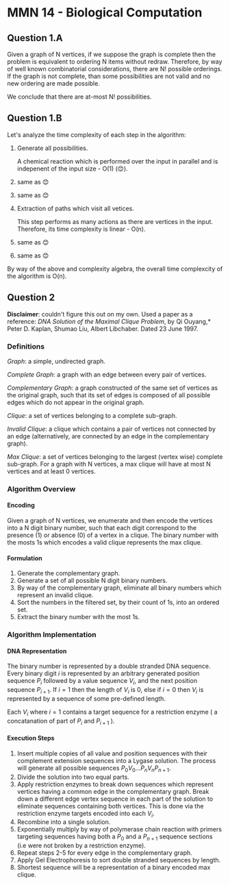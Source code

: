 # MMN 14 - Biological Computation 



## Question 1.A 

Given a graph of N vertices, if we suppose the graph is complete then the problem is equivalent to ordering N items without redraw. Therefore, by way of well known combinatorial considerations, there are N! possible orderings. If the graph is not complete, than some possibilities are not valid and no new ordering are made possible. 

We conclude that there are at-most N! possibilities. 

## Question 1.B

Let's analyze the time complexity of each step in the algorithm:

1. Generate all possibilities. 

   A chemical reaction which is performed over the input in parallel and is indepenent of the input size - O(1) (😊).

2. same as 😊

3. same as 😊

4. Extraction of paths which visit all vetices. 

   This step performs as many actions as there are vertices in the input. Therefore, its time complexity is linear - O(n).

5. same as 😊

6. same as 😊

By way of the above and complexity algebra, the overall time complexcity of the algorithm is O(n).

## Question 2

__Disclaimer__: couldn't figure this out on my own. Used a paper as a reference: _DNA Solution of the Maximal Clique Problem_, by Qi Ouyang,* Peter D. Kaplan, Shumao Liu, Albert Libchaber. Dated 23 June 1997.

### Definitions

_Graph_: a simple, undirected graph.

_Complete Graph_: a graph with an edge between every pair of vertices.

_Complementary Graph_: a graph constructed of the same set of vertices as the original graph, such that its set of edges is composed of all possible edges which do not appear in the original graph. 

_Clique_: a set of vertices belonging to a complete sub-graph.

_Invalid Clique_: a clique which contains a pair of vertices not connected by an edge (alternatively, are connected by an edge in the complementary graph).

_Max Clique_:  a set of vertices belonging to the largest (vertex wise) complete sub-graph. For a graph with N vertices, a max clique will have at most N vertices and at least 0 vertices. 

### Algorithm Overview

#### Encoding

Given a graph of N vertices, we enumerate and then encode the vertices into a N digit binary number, such that each digit correspond to the presence (1) or absence (0) of a vertex in a clique. The binary number with the mosts 1s which encodes a valid clique represents the max clique. 

#### Formulation

1. Generate the complementary graph.
2. Generate a set of all possible N digit binary numbers.
3. By way of the complementary graph, eliminate all binary numbers which represent an invalid clique.
4. Sort the numbers in the filtered set, by their count of 1s, into an ordered set.
5. Extract the binary number with the most 1s. 

### Algorithm Implementation

#### DNA Representation

The binary number is represented by a double stranded DNA sequence. Every binary digit $i$ is represented by an arbitrary generated position sequence $P_i$ followed by a value sequence $V_i$, and the next position sequence $P_{i+1}$. If $i=1$ then the length of $V_i$ is 0, else if $i=0$ then $V_i$ is represented by a sequence of some pre-defined length.

Each $V_i$ where $i=1$ contains a target sequence for a restriction enzyme ( a concatanation of part of $P_i$ and $P_{i+1}$ ).

#### Execution Steps

1. Insert multiple copies of all value and position sequences with their complement extension sequences into a Lygase solution. The process will generate all possible sequences $P_0 V_0 … P_n V_n P_{n+1}$.
2. Divide the solution into two equal parts.
3. Apply restriction enzymes to break down sequences which represent vertices having a common edge in the complementary graph. Break down a different edge vertex sequence in each part of the solution to eliminate sequences containing both vertices. This is done via the restriction enzyme targets encoded into each $V_i$. 
4. Recombine into a single solution. 
5. Exponentially multiply by way of polymerase chain reaction with primers targeting sequences having both a $P_0$ and a $P_{n+1}$ sequence sections (i.e were not broken by a restriction enzyme).
6. Repeat steps 2-5 for every edge in the complementary graph. 
7. Apply Gel Electrophoresis to sort double stranded sequences by length.
8. Shortest sequence will be a representation of a binary encoded max clique. 